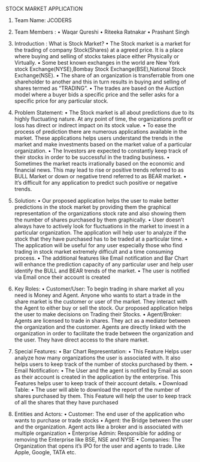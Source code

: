 STOCK MARKET APPLICATION
1.	Team Name:  JCODERS

2.	Team Members : 
•	Waqar Qureshi
•	Riteeka Ratnakar
•	Prashant Singh

3.	Introduction :
What is Stock Market? 
•	The Stock market is a market for the trading of company Stock(Shares) at a agreed price. It is a place where buying and selling of stocks takes place either Physically or Virtually.
•	Some best known exchanges in the world are New York stock Exchange(NYSE),Bombay Stock Exchange(BSE),National Stock Exchange(NSE).
•	The share of an organization is transferrable from one shareholder to another and this in turn results in buying and selling of shares termed as “TRADING”.
•	The trades are based on the Auction model where a buyer bids a specific price and the seller asks for a specific price for any particular stock.

4.	Problem Statement:
•	The Stock market is all about predictions due to its highly fluctuating nature. At any point of time, the organizations profit or loss has direct or indirect impact on its stock value. 
•	To ease the process of prediction there are numerous applications available in the market. These applications helps users understand the trends in the market and make investments based on the market value of a particular organization.
•	The Investors are expected to constantly keep track of their stocks in order to be successful in the trading business.
•	Sometimes the market reacts irrationally based on the economic and financial news. This may lead to rise or positive trends referred to as BULL Market or down or negative trend referred to as BEAR market.
•	It’s difficult for any application to predict such positive or negative trends.

5.	Solution:
•	Our proposed application helps the user to make better predictions in the stock market by providing them the graphical representation of the organizations stock rate and also showing them the number of shares purchased by them graphically.
•	User doesn’t always have to actively look for fluctuations in the market to invest in a particular organization. The application will help user to analyze if the stock that they have purchased has to be traded at a particular time.
•	The application will be useful for any user especially those who find trading in stock market extremely difficult and a time consuming process.
•	The additional features like Email notification and Bar Chart will enhance the prediction capacity of any particular user and help user identify the BULL and BEAR trends of the market.
•	The user is notified via Email once their account is created

6.	Key Roles:
•	Customer/User: To begin trading in share market all you need is Money and Agent. Anyone who wants to start a trade in the share market is the customer or user of the market. They interact with the Agent to either buy or sell the stock. Our proposed application helps the user to make decisions on Trading their Stocks.
•	Agent/Broker: Agents are licensed to trade in shares. They act as a mediator between the organization and the customer. Agents are directly linked with the organization in order to facilitate the trade between the organization and the user. They have direct access to the share market.

7.	Special Features:
•	Bar Chart Representation: 
•	This Feature Helps user analyze how many organizations the user is associated with. It also helps users to keep track of the number of stocks purchased by them.
•	Email Notification: 
•	The User and the agent is notified by Email as soon as their account is created in the application by the enterprise. This Features helps user to keep track of their account details.
•	Download Table:
•	The user will able to download the report of the number of shares purchased by them. This Feature will help the user to keep track of all the shares that they have purchased

8.	Entities and Actors:
•	Customer: The end user of the application who wants to purchase or trade stocks 
•	Agent: the Bridge between the user and the organization. Agent acts like a broker and is associated with multiple organization
•	Enterprise Admin: Responsible for adding or removing the Enterprise like BSE, NSE and NYSE
•	Companies: The Organization that opens it’s IPO for the user and agents to trade. Like Apple, Google, TATA etc.


		
